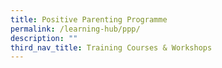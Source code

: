 ```yaml
---
title: Positive Parenting Programme
permalink: /learning-hub/ppp/
description: ""
third_nav_title: Training Courses & Workshops
---
```

